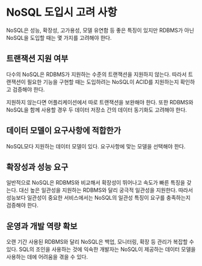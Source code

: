 # NoSQL 도입시 고려 사항
NoSQL은 성능, 확장성, 고가용성, 모델 유연함 등 좋은 특징이 있지만 RDBMS가 아닌 NoSQL을 도입할 때는 몇 가지를 고려해야 한다.

## 트랜잭션 지원 여부
다수의 NoSQL은 RDBMS가 지원하는 수준의 트랜잭션을 지원하지 않는다. 따라서 트랜잭션이 필요한 기능을 구현할 때는 도입하려는 NoSQL이 ACID를 지원하는지 확인하고 검증해야 한다.

지원하지 않는다면 어플리케이션에서 따로 트랜잭션을 보완해야 한다. 또한 RDBMS와 NoSQL을 함께 사용할 경우 두 데이터 저장소 간의 데이터 동기화도 고려해야 한다.

## 데이터 모델이 요구사항에 적합한가
NoSQL모다 지원하는 데이터 모델이 있다. 요구사항에 맞는 모델을 선택해야 한다.

## 확장성과 성능 요구
일반적으로 NoSQL은 RDBMS와 비교해서 확장성이 뛰어나고 속도가 빠른 특징을 갖는다. 대신 높은 일관성을 지원하는 RDBMS와 달리 궁극적 일관성을 지원한다. 따라서 성능보다 일관성이 중요한 서비스에서는 NoSQL의 일관성 특징이 요구를 충족하는지 검증해야 한다.

## 운영과 개발 역량 확보
오랜 기간 사용된 RDBMS와 달리 NoSQL은 백업, 모니터링, 확장 등 관리가 복잡할 수 있다. SQL의 조인을 사용하는 것에 익숙한 개발자는 NoSQL이 제공하는 데이터 모델을 사용하는 데에 어려움을 겪을 수 있다.

